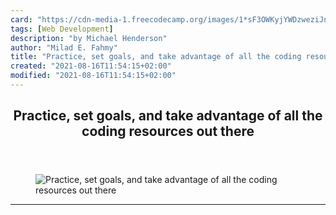 ```yaml
---
card: "https://cdn-media-1.freecodecamp.org/images/1*sF3OWKyjYWDzweziJn81ng.png"
tags: [Web Development]
description: "by Michael Henderson"
author: "Milad E. Fahmy"
title: "Practice, set goals, and take advantage of all the coding resources out there"
created: "2021-08-16T11:54:15+02:00"
modified: "2021-08-16T11:54:15+02:00"
---
```

<div class="site-wrapper">
<main id="site-main" class="site-main outer">
<div class="inner">
<article class="post-full post tag-web-development tag-programming tag-motivation tag-learning-to-code tag-technology ">
<header class="post-full-header">
<h1 class="post-full-title">Practice, set goals, and take advantage of all the coding resources out there</h1>
</header>
<figure class="post-full-image">
<picture>
<source media="(max-width: 700px)" sizes="1px" srcset="data:image/gif;base64,R0lGODlhAQABAIAAAAAAAP///yH5BAEAAAAALAAAAAABAAEAAAIBRAA7 1w">
<source media="(min-width: 701px)" sizes="(max-width: 800px) 400px,
(max-width: 1170px) 700px,
1400px" srcset="https://cdn-media-1.freecodecamp.org/images/1*sF3OWKyjYWDzweziJn81ng.png 300w,
https://cdn-media-1.freecodecamp.org/images/1*sF3OWKyjYWDzweziJn81ng.png 600w,
https://cdn-media-1.freecodecamp.org/images/1*sF3OWKyjYWDzweziJn81ng.png 1000w,
https://cdn-media-1.freecodecamp.org/images/1*sF3OWKyjYWDzweziJn81ng.png 2000w">
<img onerror="this.style.display='none'" src="https://cdn-media-1.freecodecamp.org/images/1*sF3OWKyjYWDzweziJn81ng.png" alt="Practice, set goals, and take advantage of all the coding resources out there">
</picture>
</figure>
<section class="post-full-content">
<div class="post-content medium-migrated-article">
</div>
<hr>
</section>
</article>
</div>
</main>
</div>
<!-- Google Tag Manager (noscript) -->
<!-- End Google Tag Manager (noscript) -->
